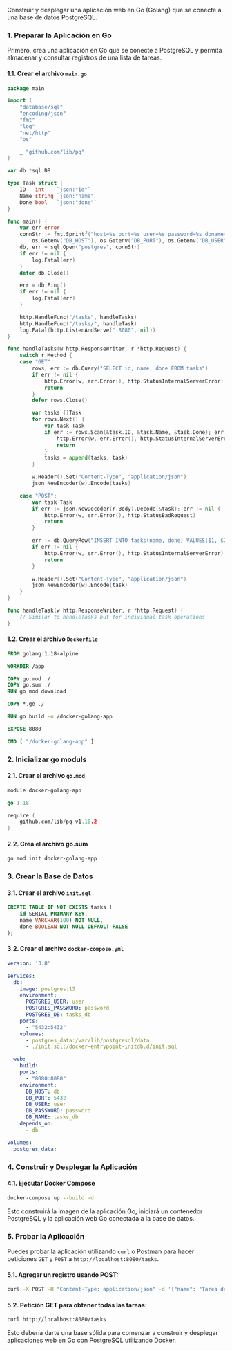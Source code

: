 Construir y desplegar una aplicación web en Go (Golang) que se conecte a una base de datos PostgreSQL.

### 1. Preparar la Aplicación en Go

Primero, crea una aplicación en Go que se conecte a PostgreSQL y permita almacenar y consultar registros de una lista de tareas.

#### 1.1. Crear el archivo `main.go`

```go
package main

import (
	"database/sql"
	"encoding/json"
	"fmt"
	"log"
	"net/http"
	"os"

	_ "github.com/lib/pq"
)

var db *sql.DB

type Task struct {
	ID   int    `json:"id"`
	Name string `json:"name"`
	Done bool   `json:"done"`
}

func main() {
	var err error
	connStr := fmt.Sprintf("host=%s port=%s user=%s password=%s dbname=%s sslmode=disable",
		os.Getenv("DB_HOST"), os.Getenv("DB_PORT"), os.Getenv("DB_USER"), os.Getenv("DB_PASSWORD"), os.Getenv("DB_NAME"))
	db, err = sql.Open("postgres", connStr)
	if err != nil {
		log.Fatal(err)
	}
	defer db.Close()

	err = db.Ping()
	if err != nil {
		log.Fatal(err)
	}

	http.HandleFunc("/tasks", handleTasks)
	http.HandleFunc("/tasks/", handleTask)
	log.Fatal(http.ListenAndServe(":8080", nil))
}

func handleTasks(w http.ResponseWriter, r *http.Request) {
	switch r.Method {
	case "GET":
		rows, err := db.Query("SELECT id, name, done FROM tasks")
		if err != nil {
			http.Error(w, err.Error(), http.StatusInternalServerError)
			return
		}
		defer rows.Close()

		var tasks []Task
		for rows.Next() {
			var task Task
			if err := rows.Scan(&task.ID, &task.Name, &task.Done); err != nil {
				http.Error(w, err.Error(), http.StatusInternalServerError)
				return
			}
			tasks = append(tasks, task)
		}

		w.Header().Set("Content-Type", "application/json")
		json.NewEncoder(w).Encode(tasks)

	case "POST":
		var task Task
		if err := json.NewDecoder(r.Body).Decode(&task); err != nil {
			http.Error(w, err.Error(), http.StatusBadRequest)
			return
		}

		err := db.QueryRow("INSERT INTO tasks(name, done) VALUES($1, $2) RETURNING id", task.Name, task.Done).Scan(&task.ID)
		if err != nil {
			http.Error(w, err.Error(), http.StatusInternalServerError)
			return
		}

		w.Header().Set("Content-Type", "application/json")
		json.NewEncoder(w).Encode(task)
	}
}

func handleTask(w http.ResponseWriter, r *http.Request) {
	// Similar to handleTasks but for individual task operations
}
```

#### 1.2. Crear el archivo `Dockerfile`

```Dockerfile
FROM golang:1.18-alpine

WORKDIR /app

COPY go.mod ./
COPY go.sum ./
RUN go mod download

COPY *.go ./

RUN go build -o /docker-golang-app

EXPOSE 8080

CMD [ "/docker-golang-app" ]
```

### 2. Inicializar go moduls

#### 2.1. Crear el archivo `go.mod`

```go
module docker-golang-app

go 1.18

require (
	github.com/lib/pq v1.10.2
)
```

#### 2.2. Crea el archivo go.sum
```bash
go mod init docker-golang-app
```

### 3. Crear la Base de Datos

#### 3.1. Crear el archivo `init.sql`

```sql
CREATE TABLE IF NOT EXISTS tasks (
    id SERIAL PRIMARY KEY,
    name VARCHAR(100) NOT NULL,
    done BOOLEAN NOT NULL DEFAULT FALSE
);
```

#### 3.2. Crear el archivo `docker-compose.yml`
```yaml
version: '3.8'

services:
  db:
    image: postgres:13
    environment:
      POSTGRES_USER: user
      POSTGRES_PASSWORD: password
      POSTGRES_DB: tasks_db
    ports:
      - "5432:5432"
    volumes:
      - postgres_data:/var/lib/postgresql/data
      - ./init.sql:/docker-entrypoint-initdb.d/init.sql

  web:
    build: .
    ports:
      - "8080:8080"
    environment:
      DB_HOST: db
      DB_PORT: 5432
      DB_USER: user
      DB_PASSWORD: password
      DB_NAME: tasks_db
    depends_on:
      - db

volumes:
  postgres_data:
```

### 4. Construir y Desplegar la Aplicación

#### 4.1. Ejecutar Docker Compose

```sh
docker-compose up --build -d
```

Esto construirá la imagen de la aplicación Go, iniciará un contenedor PostgreSQL y la aplicación web Go conectada a la base de datos. 

### 5. Probar la Aplicación

Puedes probar la aplicación utilizando `curl` o Postman para hacer peticiones `GET` y `POST` a `http://localhost:8080/tasks`.

#### 5.1. Agregar un registro usando POST:

```sh
curl -X POST -H "Content-Type: application/json" -d '{"name": "Tarea de ejemplo", "done": false}' http://localhost:8080/tasks
```

#### 5.2. Petición GET para obtener todas las tareas:

```sh
curl http://localhost:8080/tasks
```

Esto debería darte una base sólida para comenzar a construir y desplegar aplicaciones web en Go con PostgreSQL utilizando Docker.
